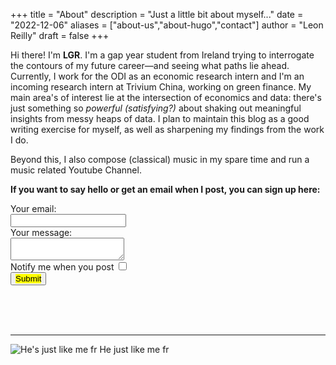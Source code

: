 +++
title = "About"
description = "Just a little bit about myself..."
date = "2022-12-06"
aliases = ["about-us","about-hugo","contact"]
author = "Leon Reilly"
draft = false
+++

Hi there! I'm **LGR**. I'm a gap year student from Ireland trying to interrogate the contours of my future career—and seeing what paths lie ahead. Currently, I work for the ODI as an economic research intern and I'm an incoming research intern at Trivium China, working on green finance. My main area's of interest lie at the intersection of economics and data: there's just something so *powerful (satisfying?)* about shaking out meaningful insights from messy heaps of data. I plan to maintain this blog as a good writing exercise for myself, as well as sharpening my findings from the work I do.

Beyond this, I also compose (classical) music in my spare time and run a music related Youtube Channel.

**If you want to say hello or get an email when I post, you can sign up here:**

<form
  action="https://formspree.io/f/xvonaykv"
  method="POST"
>
  <label>
    Your email:
    <br>
    <input type="email" name="email">
  </label>
  <br>
  <label>
    Your message:
    <br>
    <textarea name="message"></textarea>
  </label>
  <!-- your other form fields go here -->
  <br>
  <label>Notify me when you post
  <input type="checkbox" name="_optin">
  </label>
  <br>
  <button type="submit"><mark>Submit</mark></button>
</form>



<br>
<br>
<br>




---






![He's just like me fr](/sillyfella.jpg)
He just like me fr